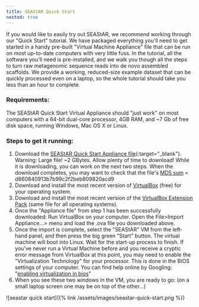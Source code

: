```yaml
---
title: SEAStAR Quick Start
nested: true
---
```

If you would like to easily try out SEAStAR, we recommend working through our "Quick Start" tutorial. We have packaged everything you'll need to get started in a handy pre-built "Virtual Machine Appliance" file that can be run on most up-to-date computers with very little fuss. In the tutorial, all the software you'll need is pre-installed, and we walk you though all the steps to turn raw metagenomic sequence reads into de novo assembled scaffolds. We provide a working, reduced-size example dataset that can be quickly processed even on a laptop, so the whole tutorial should take you less than an hour to complete.

### Requirements:
The SEAStAR Quick Start Virtual Appliance should "just work" on most computers with a 64-bit dual-core processor, 4GB RAM, and ~7 Gb of free disk space, running Windows, Mac OS X or Linux.

### Steps to get it running:

1. Download the [SEAStAR Quick Start Appliance file](https://drive.google.com/file/d/1fBWelGezHK2hbI27jQs5P0-O6lmlX47X/view?usp=sharing){:target="_blank"}. Warning: Large file! ~2 GBytes. Allow plenty of time to download! While it is downloading, you can work on the next two steps. When the download completes, you may want to check that the file's [MD5 sum](https://www.google.com/search?q=how+to+check+an+MD5+sum) = d860840913b7b99c2f2beb809820acd9
1. Download and install the most recent version of [VirtualBox](https://www.virtualbox.org/wiki/Downloads) (free) for your operating system.
1. Download and install the most recent version of the [VirtualBox Extension Pack](https://www.virtualbox.org/wiki/Downloads) (same file for all operating systems).
1. Once the "Appliance file" from step 1 has been successfully downloaded: Run VirtualBox on your computer. Open the File>Import Appliance...> menu and load the .ova file you downloaded above.
1. Once the import is complete, select the "SEAStAR" VM from the left-hand panel, and then press the big green "Start" button. The virtual machine will boot into Linux. Wait for the start-up process to finish. If you've never run a Virtual Machine before and you receive a cryptic error message from VirtualBox at this point, you may need to enable the "Virtualization Technology" for your processor. This is done in the BIOS settings of your computer. You can find help online by Googling: "[enabling virtualization in bios](https://www.google.com/search?q=enabling+virtualization+in+bios)"
1. When you see these two windows in the VM, you are ready to go: (on a small laptop screen one may be on top of the other...)

![seastar quick start]({% link /assets/images/seastar-quick-start.png %})
